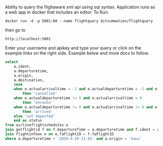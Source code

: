 Ability to query the flighaware xml api using sql syntax. Application runs as a web app in docker that includes an editor.
To Run:
```
docker run -d -p 5001:80 --name flightquery bitsummation/flightquery
```
then go to
```
http://localhost:5001
```
Enter your username and apikey and type your query or click on the example links on the right side.
Example below and more docs to follow.

```sql
select
	a.ident,
	a.departuretime,
	a.origin,
	a.destination,
	case
	when e.actualarrivaltime = -1 and e.actualdeparturetime = -1 and e.estimatedarrivaltime = -1
		then 'cancelled'
	when e.actualdeparturetime != 0 and e.actualarrivaltime = 0
		then 'enroute'
	when e.actualdeparturetime != 0 and e.actualarrivaltime != 0 and e.actualdeparturetime != e.actualarrivaltime
		then 'arrived'
	else 'not departed'
	end as status
from airlineflightschedules a
join getflightid f on f.departureTime = a.departuretime and f.ident = a.ident
join flightinfoex e on e.faFlightID = f.faFlightID
where a.departuretime > '2020-4-19 21:43' and a.origin = 'kaus'
```
